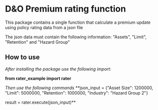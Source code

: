 # D&O Premium rating function
This package contains a single function that calculate a premium update using policy rating data from a json file

The json data must contain the following information:
"Assets", "Limit", "Retention" and "Hazard Group"

## How to use
_After installing the package use the following import:_ <br>

**from rater_example import rater**

_Then use the following commands_
**json_input = {"Asset Size": 1200000, 
              "Limit": 5000000, 
              "Retention": 1000000, 
              "Industry": "Hazard Group 2"}

result = rater.execute(json_input)**